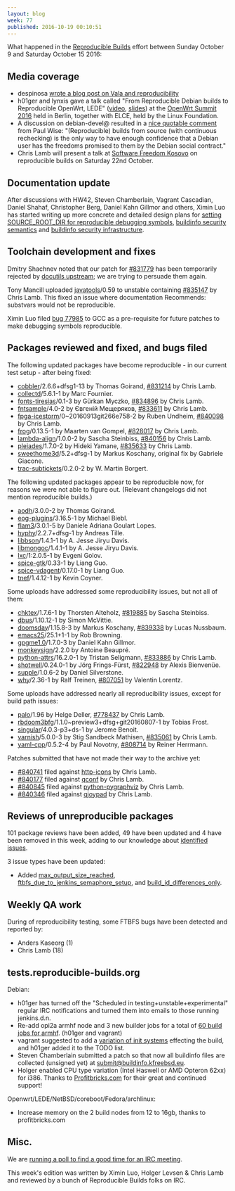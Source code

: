 ```yaml
---
layout: blog
week: 77
published: 2016-10-19 00:10:51
---
```


What happened in the [Reproducible
Builds](https://wiki.debian.org/ReproducibleBuilds) effort between Sunday October 9 and Saturday October 15 2016:

Media coverage
--------------

 * despinosa [wrote a blog post on Vala and reproducibility](https://blogs.gnome.org/despinosa/2016/10/10/vala-and-reproducibility/)
 * h01ger and lynxis gave a talk called "From Reproducible Debian builds to
 Reproducible OpenWrt, LEDE" ([video](https://www.youtube.com/watch?v=Y1D706JCISw), [slides](http://openwrtsummit.org/slides/reproducible.pdf)) at the [OpenWrt Summit
 2016](http://openwrtsummit.org/#sessions) held in Berlin, together with ELCE,
 held by the Linux Foundation.
 * A discussion on debian-devel@ resulted in a
   [nice quotable
   comment](https://lists.debian.org/msgid-search/CAKTje6FUJKhES=sWim8YSLqavV4qgJDfx43CJFyCmWnRBBbTkw@mail.gmail.com)
   from Paul Wise: "(Reproducible) builds from source (with continuous
   rechecking) is the only way to have enough confidence that a Debian user has
   the freedoms promised to them by the Debian social contract."
 * Chris Lamb will present a talk at [Software Freedom Kosovo](http://sfk.flossk.org/sfk16/) on reproducible builds on Saturday 22nd October.

Documentation update
--------------------

After discussions with HW42, Steven Chamberlain, Vagrant Cascadian, Daniel
Shahaf, Christopher Berg, Daniel Kahn Gillmor and others, Ximin Luo has started
writing up more concrete and detailed design plans for
[setting SOURCE_ROOT_DIR for reproducible debugging symbols](https://wiki.debian.org/ReproducibleBuilds/BuildPathProposal),
[buildinfo security semantics](https://wiki.debian.org/ReproducibleBuilds/BuildinfoFiles)
and [buildinfo security infrastructure](https://wiki.debian.org/ReproducibleBuilds/BuildinfoInfrastructure).

Toolchain development and fixes
-------------------------------

Dmitry Shachnev noted that our patch for [#831779](https://bugs.debian.org/831779) has been temporarily
rejected by [docutils upstream](https://sourceforge.net/p/docutils/patches/132/); we
are trying to persuade them again.

Tony Mancill uploaded [javatools](https://tracker.debian.org/pkg/javatools)/0.59 to unstable containing [#835147](https://bugs.debian.org/835147) by Chris Lamb.  This fixed an issue where documentation Recommends:
substvars would not be reproducible.

Ximin Luo filed [bug 77985](https://gcc.gnu.org/bugzilla/show_bug.cgi?id=77985)
to GCC as a pre-requisite for future patches to make debugging symbols
reproducible.

Packages reviewed and fixed, and bugs filed
-------------------------------------------

The following updated packages have become reproducible - in our current test
setup - after being fixed:

 * [cobbler](https://tracker.debian.org/pkg/cobbler)/2.6.6+dfsg1-13 by Thomas Goirand, [#831214](https://bugs.debian.org/831214) by Chris Lamb.
 * [collectd](https://tracker.debian.org/pkg/collectd)/5.6.1-1 by Marc Fournier.
 * [fonts-tiresias](https://tracker.debian.org/pkg/fonts-tiresias)/0.1-3 by Gürkan Myczko, [#834896](https://bugs.debian.org/834896) by Chris Lamb.
 * [fntsample](https://tracker.debian.org/pkg/fntsample)/4.0-2 by Євгеній Мещеряков, [#833611](https://bugs.debian.org/833611) by Chris Lamb.
 * [fpga-icestorm](https://tracker.debian.org/pkg/fpga-icestorm)/0~20160913git266e758-2 by Ruben Undheim, [#840098](https://bugs.debian.org/840098) by Chris Lamb.
 * [frog](https://tracker.debian.org/pkg/frog)/0.13.5-1 by Maarten van Gompel, [#828017](https://bugs.debian.org/828017) by Chris Lamb.
 * [lambda-align](https://tracker.debian.org/pkg/lambda-align)/1.0.0-2 by Sascha Steinbiss, [#840156](https://bugs.debian.org/840156) by Chris Lamb.
 * [pleiades](https://tracker.debian.org/pkg/pleiades)/1.7.0-2 by Hideki Yamane, [#835633](https://bugs.debian.org/835633) by Chris Lamb.
 * [sweethome3d](https://tracker.debian.org/pkg/sweethome3d)/5.2+dfsg-1 by Markus Koschany, original fix by Gabriele Giacone.
 * [trac-subtickets](https://tracker.debian.org/pkg/trac-subtickets)/0.2.0-2 by W. Martin Borgert.

The following updated packages appear to be reproducible now, for reasons we
were not able to figure out. (Relevant changelogs did not mention reproducible
builds.)

 * [aodh](https://tracker.debian.org/pkg/aodh)/3.0.0-2 by Thomas Goirand.
 * [eog-plugins](https://tracker.debian.org/pkg/eog-plugins)/3.16.5-1 by Michael Biebl.
 * [flam3](https://tracker.debian.org/pkg/flam3)/3.0.1-5 by Daniele Adriana Goulart Lopes.
 * [hyphy](https://tracker.debian.org/pkg/hyphy)/2.2.7+dfsg-1 by Andreas Tille.
 * [libbson](https://tracker.debian.org/pkg/libbson)/1.4.1-1 by A. Jesse Jiryu Davis.
 * [libmongoc](https://tracker.debian.org/pkg/libmongoc)/1.4.1-1 by A. Jesse Jiryu Davis.
 * [lxc](https://tracker.debian.org/pkg/lxc)/1:2.0.5-1 by Evgeni Golov.
 * [spice-gtk](https://tracker.debian.org/pkg/spice-gtk)/0.33-1 by Liang Guo.
 * [spice-vdagent](https://tracker.debian.org/pkg/spice-vdagent)/0.17.0-1 by Liang Guo.
 * [tnef](https://tracker.debian.org/pkg/tnef)/1.4.12-1 by Kevin Coyner.

Some uploads have addressed some reproducibility issues, but not all of them:

 * [chktex](https://tracker.debian.org/pkg/chktex)/1.7.6-1 by Thorsten Alteholz, [#819885](https://bugs.debian.org/819885) by Sascha Steinbiss.
 * [dbus](https://tracker.debian.org/pkg/dbus)/1.10.12-1 by Simon McVittie.
 * [doomsday](https://tracker.debian.org/pkg/doomsday)/1.15.8-3 by Markus Koschany, [#839338](https://bugs.debian.org/839338) by Lucas Nussbaum.
 * [emacs25](https://tracker.debian.org/pkg/emacs25)/25.1+1-1 by Rob Browning.
 * [gpgme1.0](https://tracker.debian.org/pkg/gpgme1.0)/1.7.0-3 by Daniel Kahn Gillmor.
 * [monkeysign](https://tracker.debian.org/pkg/monkeysign)/2.2.0 by Antoine Beaupré.
 * [python-attrs](https://tracker.debian.org/pkg/python-attrs)/16.2.0-1 by Tristan Seligmann, [#833886](https://bugs.debian.org/833886) by Chris Lamb.
 * [shotwell](https://tracker.debian.org/pkg/shotwell)/0.24.0-1 by Jörg Frings-Fürst, [#822948](https://bugs.debian.org/822948) by Alexis Bienvenüe.
 * [supple](https://tracker.debian.org/pkg/supple)/1.0.6-2 by Daniel Silverstone.
 * [why](https://tracker.debian.org/pkg/why)/2.36-1 by Ralf Treinen, [#807051](https://bugs.debian.org/807051) by Valentin Lorentz.

Some uploads have addressed nearly all reproducibility issues, except for build path issues:

 * [palo](https://tracker.debian.org/pkg/palo)/1.96 by Helge Deller, [#778437](https://bugs.debian.org/778437) by Chris Lamb.
 * [rbdoom3bfg](https://tracker.debian.org/pkg/rbdoom3bfg)/1.1.0~preview3+dfsg+git20160807-1 by Tobias Frost.
 * [singular](https://tracker.debian.org/pkg/singular)/4.0.3-p3+ds-1 by Jerome Benoit.
 * [varnish](https://tracker.debian.org/pkg/varnish)/5.0.0-3 by Stig Sandbeck Mathisen, [#835061](https://bugs.debian.org/835061) by Chris Lamb.
 * [yaml-cpp](https://tracker.debian.org/pkg/yaml-cpp)/0.5.2-4 by Paul Novotny, [#808714](https://bugs.debian.org/808714) by Reiner Herrmann.

Patches submitted that have not made their way to the archive yet:

* [#840741](https://bugs.debian.org/840741) filed against [http-icons](https://tracker.debian.org/pkg/http-icons) by Chris Lamb.
* [#840177](https://bugs.debian.org/840177) filed against [qconf](https://tracker.debian.org/pkg/qconf) by Chris Lamb.
* [#840845](https://bugs.debian.org/840845) filed against [python-pygraphviz](https://tracker.debian.org/pkg/python-pygraphviz) by Chris Lamb.
* [#840346](https://bugs.debian.org/840346) filed against [qjoypad](https://tracker.debian.org/pkg/qjoypad) by Chris Lamb.

Reviews of unreproducible packages
----------------------------------

101 package reviews have been added, 49 have been updated and 4 have been
removed in this week, adding to our knowledge about [identified
issues](https://tests.reproducible-builds.org/debian/index_issues.html).

3 issue types have been updated:

- Added [max_output_size_reached](https://tests.reproducible-builds.org/issues/unstable/max_output_size_reached_issue.html), [ftbfs_due_to_jenkins_semaphore_setup](https://tests.reproducible-builds.org/issues/unstable/ftbfs_due_to_jenkins_semaphore_setup_issue.html), and [build_id_differences_only](https://tests.reproducible-builds.org/issues/unstable/build_id_differences_only_issue.html).

Weekly QA work
--------------

During of reproducibility testing, some FTBFS bugs have been detected and
reported by:

 - Anders Kaseorg (1)
 - Chris Lamb (18)

tests.reproducible-builds.org
-----------------------

Debian:

 * h01ger has turned off the "Scheduled in testing+unstable+experimental" regular IRC notifications and turned them into emails to those running jenkins.d.n.
 * Re-add opi2a armhf node and 3 new builder jobs for a total of [60 build jobs for armhf](https://tests.reproducible-builds.org/debian/stats_builds_per_day_armhf.png). (h01ger and vagrant)
 * vagrant suggested to add a [variation of init systems](https://lists.alioth.debian.org/pipermail/reproducible-builds/Week-of-Mon-20161003/007229.html) effecting the build, and h01ger added it to the TODO list.
 * Steven Chamberlain submitted a patch so that now all buildinfo files are collected (unsigned yet) at submit@buildinfo.kfreebsd.eu.
 * Holger enabled CPU type variation (Intel Haswell or AMD Opteron 62xx) for i386. Thanks to [Profitbricks.com](https://profitbricks.com) for their great and continued support!

Openwrt/LEDE/NetBSD/coreboot/Fedora/archlinux:

 * Increase memory on the 2 build nodes from 12 to 16gb, thanks to profitbricks.com

Misc.
-----

We are [running a poll to find a good time for an IRC meeting](https://lists.alioth.debian.org/pipermail/reproducible-builds/Week-of-Mon-20161017/007298.html).

This week's edition was written by Ximin Luo, Holger Levsen & Chris Lamb and
reviewed by a bunch of Reproducible Builds folks on IRC.
